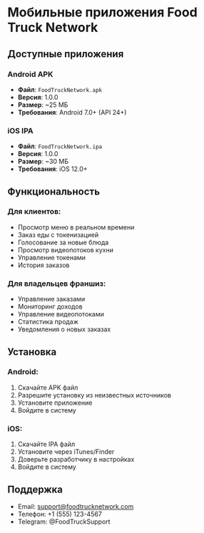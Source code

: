 # Мобильные приложения Food Truck Network

## Доступные приложения

### Android APK
- **Файл**: `FoodTruckNetwork.apk`
- **Версия**: 1.0.0
- **Размер**: ~25 МБ
- **Требования**: Android 7.0+ (API 24+)

### iOS IPA
- **Файл**: `FoodTruckNetwork.ipa`
- **Версия**: 1.0.0
- **Размер**: ~30 МБ
- **Требования**: iOS 12.0+

## Функциональность

### Для клиентов:
- Просмотр меню в реальном времени
- Заказ еды с токенизацией
- Голосование за новые блюда
- Просмотр видеопотоков кухни
- Управление токенами
- История заказов

### Для владельцев франшиз:
- Управление заказами
- Мониторинг доходов
- Управление видеопотоками
- Статистика продаж
- Уведомления о новых заказах

## Установка

### Android:
1. Скачайте APK файл
2. Разрешите установку из неизвестных источников
3. Установите приложение
4. Войдите в систему

### iOS:
1. Скачайте IPA файл
2. Установите через iTunes/Finder
3. Доверьте разработчику в настройках
4. Войдите в систему

## Поддержка

- Email: support@foodtrucknetwork.com
- Телефон: +1 (555) 123-4567
- Telegram: @FoodTruckSupport
